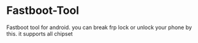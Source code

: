 # Fastboot-Tool
Fastboot tool for android. you can break frp lock or unlock your phone by this. it supports all chipset
